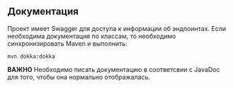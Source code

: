 ## Документация

Проект имеет Swagger для доступа к информации об эндпоинтах. Если необходима документация по классам, то необходимо
синхронизировать Maven и выполнить:

```
mvn dokka:dokka
```

**ВАЖНО** Необходимо писать документацию в соответсвии с JavaDoc для того, чтобы она нормально отображалась.

